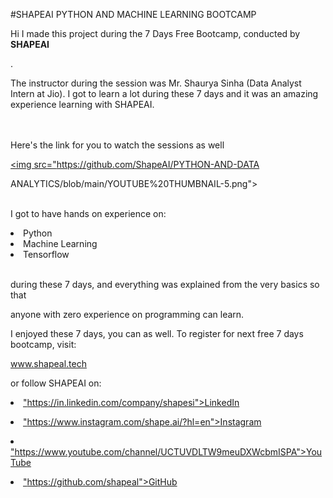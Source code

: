 #SHAPEAI PYTHON AND MACHINE LEARNING BOOTCAMP

 Hi I made this project during the 7 Days Free Bootcamp, conducted by <b> SHAPEAI

 </b>.

The instructor during the session was Mr. Shaurya Sinha (Data Analyst Intern at Jio). I got to learn a lot during these 7 days and it was an amazing experience learning with SHAPEAI.

<br><br>Here's the link for you to watch the sessions as well<br>

<a href="https://www.youtube.com/playlist?list=PL7z18TDRnbulNEA-59W7wWgCWE8LEOD6h"> <img src="https://github.com/ShapeAI/PYTHON-AND-DATA

ANALYTICS/blob/main/YOUTUBE%20THUMBNAIL-5.png"> </a>

<br>I got to have hands on experience on:

<li>Python

<li>Machine Learning

<li>Tensorflow

<br>during these 7 days, and everything was explained from the very basics so that

anyone with zero experience on programming can learn.

I enjoyed these 7 days, you can as well. To register for next free 7 days bootcamp, visit:

<a href="https://www.shapeal.tech"> www.shapeal.tech</a>

or follow SHAPEAI on:

<li><a href= 

"https://in.linkedin.com/company/shapesi">LinkedIn</a>

<li><a href=

"https://www.instagram.com/shape.ai/?hl=en">Instagram</a>

<li><a href=

"https://www.youtube.com/channel/UCTUVDLTW9meuDXWcbmISPA">YouTube</a>

<li><a href=

"https://github.com/shapeal">GitHub</a>
